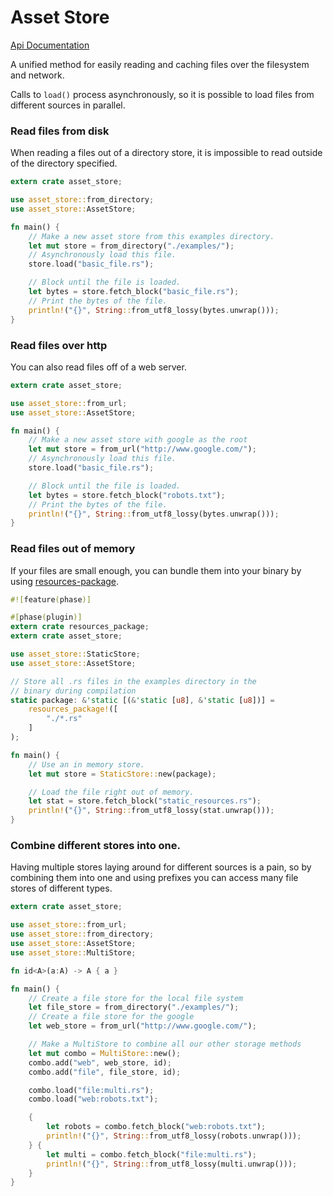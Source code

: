 # Asset Store

[Api Documentation](tyoverby.com/asset_store/asset_store/index.html)

A unified method for easily reading and caching files over the filesystem
and network.

Calls to `load()` process asynchronously, so it is possible to load files
from different sources in parallel.

### Read files from disk

When reading a files out of a directory store, it is impossible to read outside
of the directory specified.

```rust
extern crate asset_store;

use asset_store::from_directory;
use asset_store::AssetStore;

fn main() {
    // Make a new asset store from this examples directory.
    let mut store = from_directory("./examples/");
    // Asynchronously load this file.
    store.load("basic_file.rs");

    // Block until the file is loaded.
    let bytes = store.fetch_block("basic_file.rs");
    // Print the bytes of the file.
    println!("{}", String::from_utf8_lossy(bytes.unwrap()));
}

```

### Read files over http

You can also read files off of a web server.

```rust
extern crate asset_store;

use asset_store::from_url;
use asset_store::AssetStore;

fn main() {
    // Make a new asset store with google as the root
    let mut store = from_url("http://www.google.com/");
    // Asynchronously load this file.
    store.load("basic_file.rs");

    // Block until the file is loaded.
    let bytes = store.fetch_block("robots.txt");
    // Print the bytes of the file.
    println!("{}", String::from_utf8_lossy(bytes.unwrap()));
}

```

### Read files out of memory

If your files are small enough, you can bundle them into your binary by using
[resources-package](https://github.com/tomaka/rust-package.git).

```rust
#![feature(phase)]

#[phase(plugin)]
extern crate resources_package;
extern crate asset_store;

use asset_store::StaticStore;
use asset_store::AssetStore;

// Store all .rs files in the examples directory in the
// binary during compilation
static package: &'static [(&'static [u8], &'static [u8])] =
    resources_package!([
        "./*.rs"
    ]
);

fn main() {
    // Use an in memory store.
    let mut store = StaticStore::new(package);

    // Load the file right out of memory.
    let stat = store.fetch_block("static_resources.rs");
    println!("{}", String::from_utf8_lossy(stat.unwrap()));
}

```

### Combine different stores into one.

Having multiple stores laying around for different sources is a pain, so
by combining them into one and using prefixes you can access many
file stores of different types.

```rust
extern crate asset_store;

use asset_store::from_url;
use asset_store::from_directory;
use asset_store::AssetStore;
use asset_store::MultiStore;

fn id<A>(a:A) -> A { a }

fn main() {
    // Create a file store for the local file system
    let file_store = from_directory("./examples/");
    // Create a file store for the google
    let web_store = from_url("http://www.google.com/");

    // Make a MultiStore to combine all our other storage methods
    let mut combo = MultiStore::new();
    combo.add("web", web_store, id);
    combo.add("file", file_store, id);

    combo.load("file:multi.rs");
    combo.load("web:robots.txt");

    {
        let robots = combo.fetch_block("web:robots.txt");
        println!("{}", String::from_utf8_lossy(robots.unwrap()));
    } {
        let multi = combo.fetch_block("file:multi.rs");
        println!("{}", String::from_utf8_lossy(multi.unwrap()));
    }
}


```
